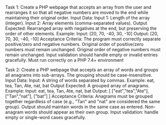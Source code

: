 Task 1:
Create a PHP webpage that accepts an array from the user and rearranges it so that all negative numbers are moved to the end while maintaining their original order.
Input Data:
Input 1: Length of the array (integer).
Input 2: Array elements (comma-separated values).
Output Expected:
Rearranged array with negatives at the end, but preserving the order of other elements.
Example:
Input: [20, 70, -40, 30, -10]
Output: [20, 70, 30, -40, -10]
Acceptance Criteria:
The program must correctly separate positive/zero and negative numbers.
Original order of positive/zero numbers must remain unchanged.
Original order of negative numbers must remain unchanged.
Input validation should handle empty or invalid entries gracefully.
Must run correctly on a PHP 7.4+ environment

Task 2:
Create a PHP webpage that accepts an array of words and groups all anagrams into sub-arrays. The grouping should be case-insensitive.
Input Data:
Input: A string of words separated by commas.
Example: eat, tea, Tan, Ate, nat, bat
Output Expected:
A grouped array of anagrams.
Example:
Input:
eat, tea, Tan, Ate, nat, bat
Output:
[
  ["eat","tea","Ate"],
  ["Tan","nat"],
  ["bat"]
]
Acceptance Criteria:
Anagrams must be grouped together regardless of case (e.g., "Tan" and "nat" are considered the same group).
Output should maintain words in the same case as entered.
Non-anagram words should appear as their own group.
Input validation: handle empty or single-word cases gracefully.
